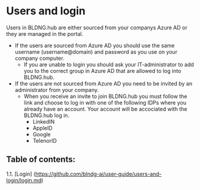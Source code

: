# Users and login

Users in BLDNG.hub are either sourced from your companys Azure AD or they are managed in the portal. 

* If the users are sourced from Azure AD you should use the same username (username@domain) and password as you use on your company computer.
    * If you are unable to login you should ask your IT-administrator to add you to the correct group in Azure AD that are allowed to log into BLDNG.hub.
* If the users are not sourced from Azure AD you need to be invited by an administrator from your company.
    * When you receive an invite to join BLDNG.hub you must follow the link and choose to log in with one of the following IDPs where you already have an account. Your account will be accociated with the BLDNG.hub log in.
        * LinkedIN
        * AppleID
        * Google
        * TelenorID

## Table of contents:

1.1. [Login] (https://github.com/blndg-ai/user-guide/users-and-login/login.md)